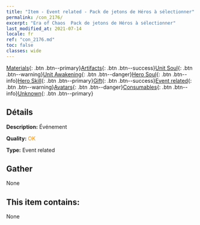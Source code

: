 ```yaml
---
title: "Item - Event related - Pack de jetons de Héros à sélectionner"
permalink: /con_2176/
excerpt: "Era of Chaos  Pack de jetons de Héros à sélectionner"
last_modified_at: 2021-07-14
locale: fr
ref: "con_2176.md"
toc: false
classes: wide
---
```

 [Materials](/ItemsFR/){: .btn .btn--primary}[Artifacts](/ItemsFR/Artifacts/){: .btn .btn--success}[Unit Soul](/ItemsFR/UnitSoul/){: .btn .btn--warning}[Unit Awakening](/ItemsFR/UnitAwakening/){: .btn .btn--danger}[Hero Soul](/ItemsFR/HeroSoul/){: .btn .btn--info}[Hero Skill](/ItemsFR/HeroSkill/){: .btn .btn--primary}[Gift](/ItemsFR/Gift/){: .btn .btn--success}[Event related](/ItemsFR/Events/){: .btn .btn--warning}[Avatars](/ItemsFR/Avatars/){: .btn .btn--danger}[Consumables](/ItemsFR/Consumables/){: .btn .btn--info}[Unknown](/ItemsFR/Unknown/){: .btn .btn--primary}

## Détails
 **Description:** Événement

 **Quality:** <span style="color: #FF8C00">OK</span>

 **Type:** Event related

## Gather

  None

## This item contains:

  None

